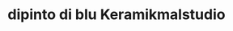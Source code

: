 ---
title: "dipinto di blu Keramikmalstudio"
url: /muenchen/dipinto-di-blu-keramikmalstudio/
shop: Basteln
---